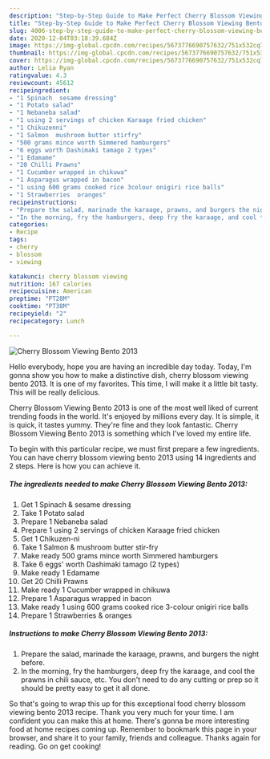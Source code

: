 ```yaml
---
description: "Step-by-Step Guide to Make Perfect Cherry Blossom Viewing Bento 2013"
title: "Step-by-Step Guide to Make Perfect Cherry Blossom Viewing Bento 2013"
slug: 4006-step-by-step-guide-to-make-perfect-cherry-blossom-viewing-bento-2013
date: 2020-12-04T03:18:39.684Z
image: https://img-global.cpcdn.com/recipes/5673776690757632/751x532cq70/cherry-blossom-viewing-bento-2013-recipe-main-photo.jpg
thumbnail: https://img-global.cpcdn.com/recipes/5673776690757632/751x532cq70/cherry-blossom-viewing-bento-2013-recipe-main-photo.jpg
cover: https://img-global.cpcdn.com/recipes/5673776690757632/751x532cq70/cherry-blossom-viewing-bento-2013-recipe-main-photo.jpg
author: Lelia Ryan
ratingvalue: 4.3
reviewcount: 45612
recipeingredient:
- "1 Spinach  sesame dressing"
- "1 Potato salad"
- "1 Nebaneba salad"
- "1 using 2 servings of chicken Karaage fried chicken"
- "1 Chikuzenni"
- "1 Salmon  mushroom butter stirfry"
- "500 grams mince worth Simmered hamburgers"
- "6 eggs worth Dashimaki tamago 2 types"
- "1 Edamame"
- "20 Chilli Prawns"
- "1 Cucumber wrapped in chikuwa"
- "1 Asparagus wrapped in bacon"
- "1 using 600 grams cooked rice 3colour onigiri rice balls"
- "1 Strawberries  oranges"
recipeinstructions:
- "Prepare the salad, marinade the karaage, prawns, and burgers the night before."
- "In the morning, fry the hamburgers, deep fry the karaage, and cool the prawns in chili sauce, etc. You don&#39;t need to do any cutting or prep so it should be pretty easy to get it all done."
categories:
- Recipe
tags:
- cherry
- blossom
- viewing

katakunci: cherry blossom viewing 
nutrition: 167 calories
recipecuisine: American
preptime: "PT28M"
cooktime: "PT38M"
recipeyield: "2"
recipecategory: Lunch

---
```



![Cherry Blossom Viewing Bento 2013](https://img-global.cpcdn.com/recipes/5673776690757632/751x532cq70/cherry-blossom-viewing-bento-2013-recipe-main-photo.jpg)

Hello everybody, hope you are having an incredible day today. Today, I'm gonna show you how to make a distinctive dish, cherry blossom viewing bento 2013. It is one of my favorites. This time, I will make it a little bit tasty. This will be really delicious.

Cherry Blossom Viewing Bento 2013 is one of the most well liked of current trending foods in the world. It's enjoyed by millions every day. It is simple, it is quick, it tastes yummy. They're fine and they look fantastic. Cherry Blossom Viewing Bento 2013 is something which I've loved my entire life.




To begin with this particular recipe, we must first prepare a few ingredients. You can have cherry blossom viewing bento 2013 using 14 ingredients and 2 steps. Here is how you can achieve it.

<!--inarticleads1-->

##### The ingredients needed to make Cherry Blossom Viewing Bento 2013:

1. Get 1 Spinach &amp; sesame dressing
1. Take 1 Potato salad
1. Prepare 1 Nebaneba salad
1. Prepare 1 using 2 servings of chicken Karaage fried chicken
1. Get 1 Chikuzen-ni
1. Take 1 Salmon &amp; mushroom butter stir-fry
1. Make ready 500 grams mince worth Simmered hamburgers
1. Take 6 eggs&#39; worth Dashimaki tamago (2 types)
1. Make ready 1 Edamame
1. Get 20 Chilli Prawns
1. Make ready 1 Cucumber wrapped in chikuwa
1. Prepare 1 Asparagus wrapped in bacon
1. Make ready 1 using 600 grams cooked rice 3-colour onigiri rice balls
1. Prepare 1 Strawberries &amp; oranges




<!--inarticleads2-->

##### Instructions to make Cherry Blossom Viewing Bento 2013:

1. Prepare the salad, marinade the karaage, prawns, and burgers the night before.
1. In the morning, fry the hamburgers, deep fry the karaage, and cool the prawns in chili sauce, etc. You don&#39;t need to do any cutting or prep so it should be pretty easy to get it all done.




So that's going to wrap this up for this exceptional food cherry blossom viewing bento 2013 recipe. Thank you very much for your time. I am confident you can make this at home. There's gonna be more interesting food at home recipes coming up. Remember to bookmark this page in your browser, and share it to your family, friends and colleague. Thanks again for reading. Go on get cooking!

